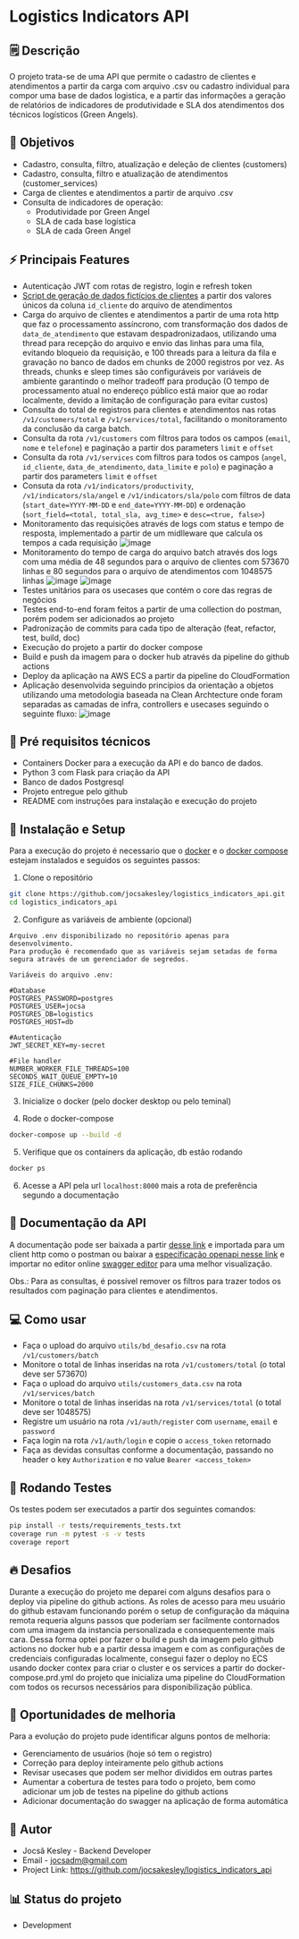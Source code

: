 # Logistics Indicators API

## 🗒️ Descrição
O projeto trata-se de uma API que permite o cadastro de clientes e atendimentos a partir da carga com arquivo .csv ou cadastro individual para compor uma base de dados logistica, e a partir das informações a geração de relatórios de indicadores de produtividade e SLA dos atendimentos dos técnicos logísticos (Green Angels).

## 🎯 Objetivos
- Cadastro, consulta, filtro, atualização e deleção de clientes (customers)
- Cadastro, consulta, filtro e atualização de atendimentos (customer_services)
- Carga de clientes e atendimentos a partir de arquivo .csv
- Consulta de indicadores de operação:
  - Produtividade por Green Angel
  - SLA de cada base logística
  - SLA de cada Green Angel

## ⚡ Principais Features

- Autenticação JWT com rotas de registro, login e refresh token
- [Script de geração de dados fictícios de clientes](https://github.com/jocsakesley/logistics_indicators_api/blob/main/utils/create_customers.py) a partir dos valores únicos da coluna `id_cliente` do arquivo de atendimentos
- Carga do arquivo de clientes e atendimentos a partir de uma rota http que faz o processamento assíncrono, com transformação dos dados de `data_de_atendimento` que estavam despadronizadaos, utilizando uma thread para recepção do arquivo e envio das linhas para uma fila, evitando bloqueio da requisição, e 100 threads para a leitura da fila e gravação no banco de dados em chunks de 2000 registros por vez. As threads, chunks e sleep times são configuráveis por variáveis de ambiente garantindo o melhor tradeoff para produção (O tempo de processamento atual no endereço público está maior que ao rodar localmente, devido a limitação de configuração para evitar custos)
- Consulta do total de registros para clientes e atendimentos nas rotas `/v1/customers/total` e `/v1/services/total`, facilitando o monitoramento da conclusão da carga batch.
- Consulta da rota `/v1/customers` com filtros para todos os campos (`email`, `nome` e `telefone`) e paginação a partir dos parameters `limit` e `offset`
- Consulta da rota `/v1/services` com filtros para todos os campos (`angel`, `id_cliente`, `data_de_atendimento`, `data_limite` e `polo`) e paginação a partir dos parameters `limit` e `offset`
- Consuta da rota `/v1/indicators/productivity`, `/v1/indicators/sla/angel` e `/v1/indicators/sla/polo` com filtros de data (`start_date=YYYY-MM-DD` e `end_date=YYYY-MM-DD`) e ordenação (`sort_field=<total, total_sla, avg_time>`  e `desc=<true, false>`)
- Monitoramento das requisições através de logs com status e tempo de resposta, implementado a partir de um midlleware que calcula os tempos a cada requisição
![image](https://github.com/user-attachments/assets/769979f7-85a0-4cb2-a918-fa6b7542945b)
- Monitoramento do tempo de carga do arquivo batch através dos logs com uma média de 48 segundos para o arquivo de clientes com 573670 linhas e 80 segundos para o arquivo de atendimentos com 1048575 linhas
![image](https://github.com/user-attachments/assets/4e00b4d9-4a1f-4b4b-abb5-7ad0e0cf1751)
![image](https://github.com/user-attachments/assets/dc685b2a-2494-4c89-9aa4-c3bfd6b8dea9)
- Testes unitários para os usecases que contém o core das regras de negócios
- Testes end-to-end foram feitos a partir de uma collection do postman, porém podem ser adicionados ao projeto
- Padronização de commits para cada tipo de alteração (feat, refactor, test, build, doc) 
- Execução do projeto a partir do docker compose
- Build e push da imagem para o docker hub através da pipeline do github actions
- Deploy da aplicação na AWS ECS a partir da pipeline do CloudFormation
- Aplicação desenvolvida seguindo princípios da orientação a objetos utilizando uma metodologia baseada na Clean Archtecture onde foram separadas as camadas de infra, controllers e usecases seguindo o seguinte fluxo:
  ![image](https://github.com/user-attachments/assets/b01a460a-7b7a-4bd3-84f9-9bdfbf5807e0)

  
## 🔧 Pré requisitos técnicos
- Containers Docker para a execução da API e do banco de dados.
- Python 3 com Flask para criação da API
- Banco de dados Postgresql
- Projeto entregue pelo github
- README com instruções para instalação e execução do projeto

## 🚀 Instalação e Setup
Para a execução do projeto é necessario que o [docker](https://docs.docker.com/engine/install/) e o [docker compose](https://docs.docker.com/compose/install/) estejam instalados e seguidos os seguintes passos:

1. Clone o repositório
```bash
git clone https://github.com/jocsakesley/logistics_indicators_api.git
cd logistics_indicators_api
```

2. Configure as variáveis de ambiente (opcional)
 ```
 Arquivo .env disponibilizado no repositório apenas para desenvolvimento.
 Para produção é recomendado que as variáveis sejam setadas de forma segura através de um gerenciador de segredos.

 Variáveis do arquivo .env:

 #Database
 POSTGRES_PASSWORD=postgres
 POSTGRES_USER=jocsa
 POSTGRES_DB=logistics
 POSTGRES_HOST=db
 
 #Autenticação
 JWT_SECRET_KEY=my-secret
 
 #File handler
 NUMBER_WORKER_FILE_THREADS=100
 SECONDS_WAIT_QUEUE_EMPTY=10
 SIZE_FILE_CHUNKS=2000
```
3. Inicialize o docker (pelo docker desktop ou pelo teminal)
   
4. Rode o docker-compose
```bash
docker-compose up --build -d
```
5. Verifique que os containers da aplicação, db estão rodando
```bash
docker ps
```
6. Acesse a API pela url `localhost:8000` mais a rota de preferência segundo a documentação

## 📓 Documentação da API

A documentação pode ser baixada a partir [desse link](https://github.com/jocsakesley/logistics_indicators_api/blob/main/docs/logistics-api.postman_collection.json)  e importada para um client http como o postman ou baixar a [especificação openapi nesse link](https://github.com/jocsakesley/logistics_indicators_api/blob/main/docs/openapi.yaml) e importar no editor online [swagger editor](https://editor.swagger.io/) para uma melhor visualização.

Obs.: Para as consultas, é possível remover os filtros para trazer todos os resultados com paginação para clientes e atendimentos.

## 💻 Como usar

- Faça o upload do arquivo `utils/bd_desafio.csv` na rota `/v1/customers/batch`
- Monitore o total de linhas inseridas na rota `/v1/customers/total` (o total deve ser 573670)
- Faça o upload do arquivo `utils/customers_data.csv` na rota `/v1/services/batch`
- Monitore o total de linhas inseridas na rota `/v1/services/total` (o total deve ser 1048575)
- Registre um usuário na rota `/v1/auth/register` com `username`, `email` e `password`
- Faça login na rota `/v1/auth/login` e copie o `access_token` retornado
- Faça as devidas consultas conforme a documentação, passando no header o key `Authorization` e no value `Bearer <access_token>` 

## 🧪 Rodando Testes
Os testes podem ser executados a partir dos seguintes comandos:

```bash
pip install -r tests/requirements_tests.txt
coverage run -m pytest -s -v tests
coverage report
```

## 🔥 Desafios
Durante a execução do projeto me deparei com alguns desafios para o deploy via pipeline do github actions. As roles de acesso para meu usuário do github estavam funcionando porém o setup de configuração da máquina remota requeria alguns passos que poderiam ser facilmente contornados com uma imagem da instancia personalizada e consequentemente mais cara.
Dessa forma optei por fazer o build e push da imagem pelo github actions no docker hub e a partir dessa imagem e com as configurações de credenciais configuradas localmente, consegui fazer o deploy no ECS usando docker contex para criar o cluster e os services a partir do docker-compose.prd.yml do projeto que inicializa uma pipeline do CloudFormation com todos os recursos necessários para disponibilização pública.

## 📝 Oportunidades de melhoria
Para a evolução do projeto pude identificar alguns pontos de melhoria:
- Gerenciamento de usuários (hoje só tem o registro)
- Correção para deploy inteiramente pelo github actions
- Revisar usecases que podem ser melhor divididos em outras partes
- Aumentar a cobertura de testes para todo o projeto, bem como adicionar um job de testes na pipeline do github actions
- Adicionar documentação do swagger na aplicação de forma automática


## 👤 Autor
- Jocsã Kesley - Backend Developer
- Email - jocsadm@gmail.com
- Project Link: https://github.com/jocsakesley/logistics_indicators_api

## 📊 Status do projeto
- Development

